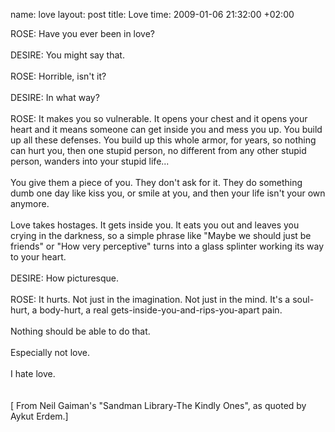name: love
layout: post
title: Love
time: 2009-01-06 21:32:00 +02:00

ROSE: Have you ever been in love?<br /><br />DESIRE: You might say that.<br /><br />ROSE: Horrible, isn't it?<br /><br />DESIRE: In what way?<br /><br />ROSE: It makes you so vulnerable. It opens your chest and it opens your heart and it means someone can get inside you and mess you up. You build up all these defenses. You build up this whole armor, for years, so nothing can hurt you, then one stupid person, no different from any other stupid person, wanders into your stupid life...<br /><br />You give them a piece of you. They don't ask for it. They do something dumb one day like kiss you, or smile at you, and then your life isn't your own anymore.<br /><br />Love takes hostages. It gets inside you. It eats you out and leaves you crying in the darkness, so a simple phrase like "Maybe we should just be friends" or "How very perceptive" turns into a glass splinter working its way to your heart.<br /><br />DESIRE: How picturesque.<br /><br />ROSE: It hurts. Not just in the imagination. Not just in the mind. It's a soul-hurt, a body-hurt, a real gets-inside-you-and-rips-you-apart pain. <br /><br />Nothing should be able to do that.<br /><br />Especially not love.<br /><br />I hate love. <br /><br /><br />[ From Neil Gaiman's "Sandman Library-The Kindly Ones", as quoted by Aykut Erdem.]
